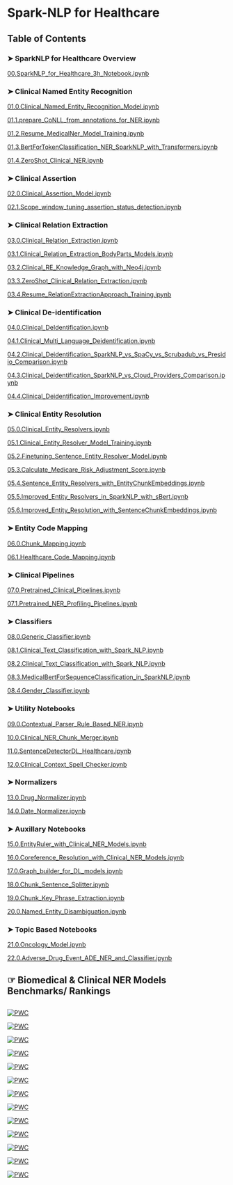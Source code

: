 # **Spark-NLP for Healthcare**

## Table of Contents

### ➤ SparkNLP for Healthcare Overview

[00.SparkNLP_for_Healthcare_3h_Notebook.ipynb](https://colab.research.google.com/github/JohnSnowLabs/spark-nlp-workshop/blob/master/healthcare-nlp/00.SparkNLP_for_Healthcare_3h_Notebook.ipynb)

### ➤ Clinical Named Entity Recognition


[01.0.Clinical_Named_Entity_Recognition_Model.ipynb](https://github.com/JohnSnowLabs/spark-nlp-workshop/blob/master/healthcare-nlp/01.0.Clinical_Named_Entity_Recognition_Model.ipynb)

[01.1.prepare_CoNLL_from_annotations_for_NER.ipynb](https://github.com/JohnSnowLabs/spark-nlp-workshop/blob/master/healthcare-nlp/01.1.prepare_CoNLL_from_annotations_for_NER.ipynb)

[01.2.Resume_MedicalNer_Model_Training.ipynb](https://github.com/JohnSnowLabs/spark-nlp-workshop/blob/master/healthcare-nlp/01.2.Resume_MedicalNer_Model_Training.ipynb)

[01.3.BertForTokenClassification_NER_SparkNLP_with_Transformers.ipynb](https://github.com/JohnSnowLabs/spark-nlp-workshop/blob/master/healthcare-nlp/01.3.BertForTokenClassification_NER_SparkNLP_with_Transformers.ipynb)

[01.4.ZeroShot_Clinical_NER.ipynb](https://github.com/JohnSnowLabs/spark-nlp-workshop/blob/master/healthcare-nlp/01.4.ZeroShot_Clinical_NER.ipynb)


### ➤ Clinical Assertion

[02.0.Clinical_Assertion_Model.ipynb](https://github.com/JohnSnowLabs/spark-nlp-workshop/blob/master/healthcare-nlp/02.0.Clinical_Assertion_Model.ipynb)

[02.1.Scope_window_tuning_assertion_status_detection.ipynb](https://github.com/JohnSnowLabs/spark-nlp-workshop/blob/master/healthcare-nlp/02.1.Scope_window_tuning_assertion_status_detection.ipynb)



### ➤ Clinical Relation Extraction

[03.0.Clinical_Relation_Extraction.ipynb](https://github.com/JohnSnowLabs/spark-nlp-workshop/blob/master/healthcare-nlp/03.0.Clinical_Relation_Extraction.ipynb)

[03.1.Clinical_Relation_Extraction_BodyParts_Models.ipynb](https://github.com/JohnSnowLabs/spark-nlp-workshop/blob/master/healthcare-nlp/03.1.Clinical_Relation_Extraction_BodyParts_Models.ipynb)

[03.2.Clinical_RE_Knowledge_Graph_with_Neo4j.ipynb](https://github.com/JohnSnowLabs/spark-nlp-workshop/blob/master/healthcare-nlp/03.2.Clinical_RE_Knowledge_Graph_with_Neo4j.ipynb)

[03.3.ZeroShot_Clinical_Relation_Extraction.ipynb](https://github.com/JohnSnowLabs/spark-nlp-workshop/blob/master/healthcare-nlp/03.3.ZeroShot_Clinical_Relation_Extraction.ipynb)

[03.4.Resume_RelationExtractionApproach_Training.ipynb](https://github.com/JohnSnowLabs/spark-nlp-workshop/blob/master/healthcare-nlp/03.4.Resume_RelationExtractionApproach_Training.ipynb)

### ➤ Clinical De-identification

[04.0.Clinical_DeIdentification.ipynb](https://github.com/JohnSnowLabs/spark-nlp-workshop/blob/master/healthcare-nlp/04.0.Clinical_DeIdentification.ipynb)

[04.1.Clinical_Multi_Language_Deidentification.ipynb](https://github.com/JohnSnowLabs/spark-nlp-workshop/blob/master/healthcare-nlp/04.1.Clinical_Multi_Language_Deidentification.ipynb)

[04.2.Clinical_Deidentification_SparkNLP_vs_SpaCy_vs_Scrubadub_vs_Presidio_Comparison.ipynb](https://github.com/JohnSnowLabs/spark-nlp-workshop/blob/master/healthcare-nlp/04.2.Clinical_Deidentification_SparkNLP_vs_SpaCy_vs_Scrubadub_vs_Presidio_Comparison.ipynb)

[04.3.Clinical_Deidentification_SparkNLP_vs_Cloud_Providers_Comparison.ipynb](https://github.com/JohnSnowLabs/spark-nlp-workshop/blob/master/healthcare-nlp/04.3.Clinical_Deidentification_SparkNLP_vs_Cloud_Providers_Comparison.ipynb)

[04.4.Clinical_Deidentification_Improvement.ipynb](https://github.com/JohnSnowLabs/spark-nlp-workshop/blob/master/healthcare-nlp/04.4.Clinical_Deidentification_Improvement.ipynb)


### ➤ Clinical Entity Resolution

[05.0.Clinical_Entity_Resolvers.ipynb](https://github.com/JohnSnowLabs/spark-nlp-workshop/blob/master/healthcare-nlp/05.0.Clinical_Entity_Resolvers.ipynb)

[05.1.Clinical_Entity_Resolver_Model_Training.ipynb](https://github.com/JohnSnowLabs/spark-nlp-workshop/blob/master/healthcare-nlp/05.1.Clinical_Entity_Resolver_Model_Training.ipynb)

[05.2.Finetuning_Sentence_Entity_Resolver_Model.ipynb](https://github.com/JohnSnowLabs/spark-nlp-workshop/blob/master/healthcare-nlp/05.2.Finetuning_Sentence_Entity_Resolver_Model.ipynb)

[05.3.Calculate_Medicare_Risk_Adjustment_Score.ipynb](https://github.com/JohnSnowLabs/spark-nlp-workshop/blob/master/healthcare-nlp/05.3.Calculate_Medicare_Risk_Adjustment_Score.ipynb)

[05.4.Sentence_Entity_Resolvers_with_EntityChunkEmbeddings.ipynb](https://github.com/JohnSnowLabs/spark-nlp-workshop/blob/master/healthcare-nlp/05.4.Sentence_Entity_Resolvers_with_EntityChunkEmbeddings.ipynb)

[05.5.Improved_Entity_Resolvers_in_SparkNLP_with_sBert.ipynb](https://github.com/JohnSnowLabs/spark-nlp-workshop/blob/master/healthcare-nlp/05.5.Improved_Entity_Resolvers_in_SparkNLP_with_sBert.ipynb)

[05.6.Improved_Entity_Resolution_with_SentenceChunkEmbeddings.ipynb](https://github.com/JohnSnowLabs/spark-nlp-workshop/blob/master/healthcare-nlp/05.6.Improved_Entity_Resolution_with_SentenceChunkEmbeddings.ipynb)



### ➤ Entity Code Mapping

[06.0.Chunk_Mapping.ipynb](https://github.com/JohnSnowLabs/spark-nlp-workshop/blob/master/healthcare-nlp/06.0.Chunk_Mapping.ipynb)

[06.1.Healthcare_Code_Mapping.ipynb](https://github.com/JohnSnowLabs/spark-nlp-workshop/blob/master/healthcare-nlp/06.1.Healthcare_Code_Mapping.ipynb)


### ➤ Clinical Pipelines

[07.0.Pretrained_Clinical_Pipelines.ipynb](https://github.com/JohnSnowLabs/spark-nlp-workshop/blob/master/healthcare-nlp/07.0.Pretrained_Clinical_Pipelines.ipynb)

[07.1.Pretrained_NER_Profiling_Pipelines.ipynb](https://github.com/JohnSnowLabs/spark-nlp-workshop/blob/master/healthcare-nlp/07.1.Pretrained_NER_Profiling_Pipelines.ipynb)


### ➤ Classifiers

[08.0.Generic_Classifier.ipynb](https://github.com/JohnSnowLabs/spark-nlp-workshop/blob/master/healthcare-nlp/08.0.Generic_Classifier.ipynb)

[08.1.Clinical_Text_Classification_with_Spark_NLP.ipynb](https://github.com/JohnSnowLabs/spark-nlp-workshop/blob/master/healthcare-nlp/08.1.Text_Classification_with_DocumentMLClassifier.ipynb)

[08.2.Clinical_Text_Classification_with_Spark_NLP.ipynb](https://github.com/JohnSnowLabs/spark-nlp-workshop/blob/master/healthcare-nlp/08.2.Clinical_Text_Classification_with_Spark_NLP.ipynb)

[08.3.MedicalBertForSequenceClassification_in_SparkNLP.ipynb](https://github.com/JohnSnowLabs/spark-nlp-workshop/blob/master/healthcare-nlp/08.3.MedicalBertForSequenceClassification_in_SparkNLP.ipynb)

[08.4.Gender_Classifier.ipynb](https://github.com/JohnSnowLabs/spark-nlp-workshop/blob/master/healthcare-nlp/08.4.Gender_Classifier.ipynb)



### ➤ Utility Notebooks

[09.0.Contextual_Parser_Rule_Based_NER.ipynb](https://github.com/JohnSnowLabs/spark-nlp-workshop/blob/master/healthcare-nlp/09.0.Contextual_Parser_Rule_Based_NER.ipynb)

[10.0.Clinical_NER_Chunk_Merger.ipynb](https://github.com/JohnSnowLabs/spark-nlp-workshop/blob/master/healthcare-nlp/10.0.Clinical_NER_Chunk_Merger.ipynb)

[11.0.SentenceDetectorDL_Healthcare.ipynb](https://github.com/JohnSnowLabs/spark-nlp-workshop/blob/master/healthcare-nlp/11.0.SentenceDetectorDL_Healthcare.ipynb)

[12.0.Clinical_Context_Spell_Checker.ipynb](https://github.com/JohnSnowLabs/spark-nlp-workshop/blob/master/healthcare-nlp/12.0.Clinical_Context_Spell_Checker.ipynb)



### ➤ Normalizers

[13.0.Drug_Normalizer.ipynb](https://github.com/JohnSnowLabs/spark-nlp-workshop/blob/master/healthcare-nlp/12.0.Drug_Normalizer.ipynb)

[14.0.Date_Normalizer.ipynb](https://github.com/JohnSnowLabs/spark-nlp-workshop/blob/master/healthcare-nlp/14.0.Date_Normalizer.ipynb)




### ➤ Auxillary Notebooks


[15.0.EntityRuler_with_Clinical_NER_Models.ipynb](https://github.com/JohnSnowLabs/spark-nlp-workshop/blob/master/healthcare-nlp/15.0.EntityRuler_with_Clinical_NER_Models.ipynb)

[16.0.Coreference_Resolution_with_Clinical_NER_Models.ipynb](https://github.com/JohnSnowLabs/spark-nlp-workshop/blob/master/healthcare-nlp/16.0.Coreference_Resolution_with_Clinical_NER_Models.ipynb)

[17.0.Graph_builder_for_DL_models.ipynb](https://github.com/JohnSnowLabs/spark-nlp-workshop/blob/master/healthcare-nlp/17.0.Graph_builder_for_DL_models.ipynb)

[18.0.Chunk_Sentence_Splitter.ipynb](https://github.com/JohnSnowLabs/spark-nlp-workshop/blob/master/healthcare-nlp/18.0.Chunk_Sentence_Splitter.ipynb)

[19.0.Chunk_Key_Phrase_Extraction.ipynb](https://github.com/JohnSnowLabs/spark-nlp-workshop/blob/master/healthcare-nlp/19.0.Chunk_Key_Phrase_Extraction.ipynb)

[20.0.Named_Entity_Disambiguation.ipynb](https://github.com/JohnSnowLabs/spark-nlp-workshop/blob/master/healthcare-nlp/20.0.Named_Entity_Disambiguation.ipynb)



### ➤ Topic Based Notebooks

[21.0.Oncology_Model.ipynb](https://github.com/JohnSnowLabs/spark-nlp-workshop/blob/master/healthcare-nlp/21.0.Oncology_Model.ipynb)

[22.0.Adverse_Drug_Event_ADE_NER_and_Classifier.ipynb](https://github.com/JohnSnowLabs/spark-nlp-workshop/blob/master/healthcare-nlp/22.0.Adverse_Drug_Event_ADE_NER_and_Classifier.ipynb)









## ☞ Biomedical & Clinical NER Models Benchmarks/ Rankings

##

[![PWC](https://img.shields.io/endpoint.svg?url=https://paperswithcode.com/badge/biomedical-named-entity-recognition-at-scale/named-entity-recognition-on-anatem)](https://paperswithcode.com/sota/named-entity-recognition-on-anatem?p=biomedical-named-entity-recognition-at-scale)

[![PWC](https://img.shields.io/endpoint.svg?url=https://paperswithcode.com/badge/biomedical-named-entity-recognition-at-scale/named-entity-recognition-on-bc2gm)](https://paperswithcode.com/sota/named-entity-recognition-on-bc2gm?p=biomedical-named-entity-recognition-at-scale)
 
[![PWC](https://img.shields.io/endpoint.svg?url=https://paperswithcode.com/badge/biomedical-named-entity-recognition-at-scale/named-entity-recognition-on-bc4chemd)](https://paperswithcode.com/sota/named-entity-recognition-on-bc4chemd?p=biomedical-named-entity-recognition-at-scale)

[![PWC](https://img.shields.io/endpoint.svg?url=https://paperswithcode.com/badge/biomedical-named-entity-recognition-at-scale/named-entity-recognition-on-bionlp13-cg)](https://paperswithcode.com/sota/named-entity-recognition-on-bionlp13-cg?p=biomedical-named-entity-recognition-at-scale)

[![PWC](https://img.shields.io/endpoint.svg?url=https://paperswithcode.com/badge/biomedical-named-entity-recognition-at-scale/named-entity-recognition-on-linnaeus)](https://paperswithcode.com/sota/named-entity-recognition-on-linnaeus?p=biomedical-named-entity-recognition-at-scale)

[![PWC](https://img.shields.io/endpoint.svg?url=https://paperswithcode.com/badge/biomedical-named-entity-recognition-at-scale/named-entity-recognition-on-species800)](https://paperswithcode.com/sota/named-entity-recognition-on-species800?p=biomedical-named-entity-recognition-at-scale)

[![PWC](https://img.shields.io/endpoint.svg?url=https://paperswithcode.com/badge/biomedical-named-entity-recognition-at-scale/named-entity-recognition-ner-on-jnlpba)](https://paperswithcode.com/sota/named-entity-recognition-ner-on-jnlpba?p=biomedical-named-entity-recognition-at-scale)

[![PWC](https://img.shields.io/endpoint.svg?url=https://paperswithcode.com/badge/biomedical-named-entity-recognition-at-scale/named-entity-recognition-ner-on-ncbi-disease)](https://paperswithcode.com/sota/named-entity-recognition-ner-on-ncbi-disease?p=biomedical-named-entity-recognition-at-scale)

[![PWC](https://img.shields.io/endpoint.svg?url=https://paperswithcode.com/badge/biomedical-named-entity-recognition-at-scale/named-entity-recognition-on-linnaeus)](https://paperswithcode.com/sota/named-entity-recognition-on-linnaeus?p=biomedical-named-entity-recognition-at-scale)

[![PWC](https://img.shields.io/endpoint.svg?url=https://paperswithcode.com/badge/biomedical-named-entity-recognition-at-scale/named-entity-recognition-ner-on-ncbi-disease)](https://paperswithcode.com/sota/named-entity-recognition-ner-on-ncbi-disease?p=biomedical-named-entity-recognition-at-scale)

[![PWC](https://img.shields.io/endpoint.svg?url=https://paperswithcode.com/badge/biomedical-named-entity-recognition-at-scale/named-entity-recognition-on-bc5cdr-chemical)](https://paperswithcode.com/sota/named-entity-recognition-on-bc5cdr-chemical?p=biomedical-named-entity-recognition-at-scale)

[![PWC](https://img.shields.io/endpoint.svg?url=https://paperswithcode.com/badge/biomedical-named-entity-recognition-at-scale/named-entity-recognition-ner-on-bc5cdr)](https://paperswithcode.com/sota/named-entity-recognition-ner-on-bc5cdr?p=biomedical-named-entity-recognition-at-scale)

[![PWC](https://img.shields.io/endpoint.svg?url=https://paperswithcode.com/badge/improving-clinical-document-understanding-on/clinical-assertion-status-detection-on-2010)](https://paperswithcode.com/sota/clinical-assertion-status-detection-on-2010?p=improving-clinical-document-understanding-on)

